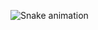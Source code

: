   ![Snake animation](https://github.com/eagrundy/eagrundy/blob/output/github-contribution-grid-snake.svg)
 
